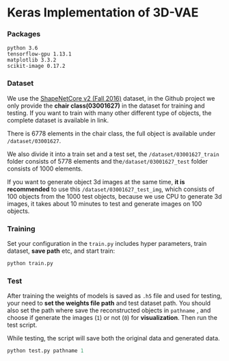 # Keras Implementation of 3D-VAE

### Packages

```
python 3.6
tensorflow-gpu 1.13.1
matplotlib 3.3.2
scikit-image 0.17.2 
```

### Dataset

We use the [ShapeNetCore v2 (Fall 2016)](https://www.shapenet.org/download/shapenetcore) dataset, in the Github project we only provide the **chair class(03001627)** in the dataset for training and testing. If you want to train with many other different type of objects, the complete dataset is available in link.

There is 6778 elements in the chair class, the full object is available under `/dataset/03001627`. 

We also divide it into a train set and a test set, the `/dataset/03001627_train` folder consists of 5778 elements and the`/dataset/03001627_test` folder consists of 1000 elements.

 If you want to generate object 3d images at the same time, **it is recommended** to use this `/dataset/03001627_test_img`, which consists of 100 objects from the 1000 test objects, because we use CPU to generate 3d images, it takes about 10 minutes to test and generate images on 100 objects.

### Training

Set your configuration in the `train.py` includes hyper parameters, train dataset, **save path** etc, and start train:

```python
python train.py
```

### Test

After training the weights of models is saved as `.h5` file and used for testing, your need to **set the weights file path** and test dataset path. You should also set the path where save the reconstructed objects in `pathname` , and choose if generate the images (`1`) or not (`0`) for **visualization**.  Then run the test script.

While testing, the script will save both the original data and generated data.

```python
python test.py pathname 1
```







